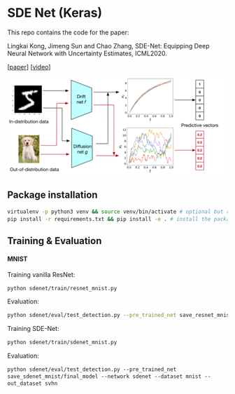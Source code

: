 # SDE Net (Keras)
This repo contains the code for the paper:

Lingkai Kong, Jimeng Sun and Chao Zhang, SDE-Net: Equipping Deep Neural Network with Uncertainty Estimates, ICML2020.

[[paper](https://arxiv.org/abs/2008.10546)] [[video](https://www.youtube.com/watch?v=RylZA4Ioc3M)]

![SDE-Net](figure/illustration.png)

## Package installation

```bash
virtualenv -p python3 venv && source venv/bin/activate # optional but recommended.
pip install -r requirements.txt && pip install -e . # install the package.
```

## Training & Evaluation

#### MNIST

Training vanilla ResNet:

```bash
python sdenet/train/resnet_mnist.py 
```

Evaluation:

```bash
python sdenet/eval/test_detection.py --pre_trained_net save_resnet_mnist/final_model.h5 --network resnet --dataset mnist --out_dataset svhn
```

Training SDE-Net:

```bash
python sdenet/train/sdenet_mnist.py 
```

Evaluation:

```
python sdenet/eval/test_detection.py --pre_trained_net save_sdenet_mnist/final_model --network sdenet --dataset mnist --out_dataset svhn
```
